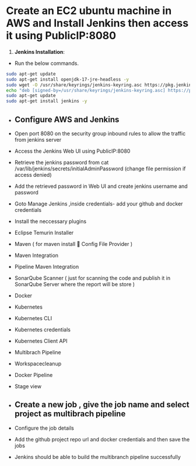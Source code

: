 # Create an EC2 ubuntu machine in AWS and Install Jenkins then access it using PublicIP:8080

1. **Jenkins Installation**:
- Run the below commands.
 
```bash
sudo apt-get update
sudo apt-get install openjdk-17-jre-headless -y
sudo wget -O /usr/share/keyrings/jenkins-keyring.asc https://pkg.jenkins.io/debian-stable/jenkins.io-2023.key
echo "deb [signed-by=/usr/share/keyrings/jenkins-keyring.asc] https://pkg.jenkins.io/debian-stable binary/" | sudo tee /etc/apt/sources.list.d/jenkins.list > /dev/null
sudo apt-get update
sudo apt-get install jenkins -y
```

- Configure AWS and Jenkins
  --
- Open port 8080 on the security group inbound rules to allow the traffic from jenkins server
- Access the Jenkins Web UI using PublicIP:8080
- Retrieve the jenkins password from cat /var/lib/jenkins/secrets/initialAdminPassword (change file permission if access denied)
- Add the retrieved password in Web UI and create jenkins username and password
- Goto Manage Jenkins ,inside credentials- add your github and docker credentials
- Install the neccessary plugins
- Eclipse Temurin Installer
-	Maven ( for maven install  Config File Provider )
- Maven Integration
-	Pipeline Maven Integration
-	SonarQube Scanner ( just for scanning the code  and publish it in SonarQube Server where the report will be store )
-	Docker
-	Kubernetes
-	Kubernetes CLI
-	Kubernetes credentials
-	Kubernetes Client API
- Multibrach Pipeline
- Workspacecleanup
- Docker Pipeline
- Stage view

- Create a new job , give the job name and select project as multibrach pipeline
  --
- Configure the job details
- Add the github project repo url and docker credentials and then save the jobs
- Jenkins should be able to build the multibranch pipeline successfully
  
